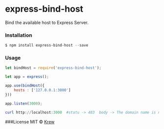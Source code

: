 # express-bind-host
Bind the available  host to Express Server.


### Installation
```powershell
$ npm install express-bind-host --save
```

### Usage
```javascript
let bindHost = require('express-bind-host');

let app = express();

app.use(bindHost({
	hosts : ['127.0.0.1:3000']
}))

app.listen(3000);
```

```powershell
curl http://localhost:3000  #statu -> 403  body -> The domain name is not bound!
```

###License
MIT  © [Krew](https://github.com/t2krew)